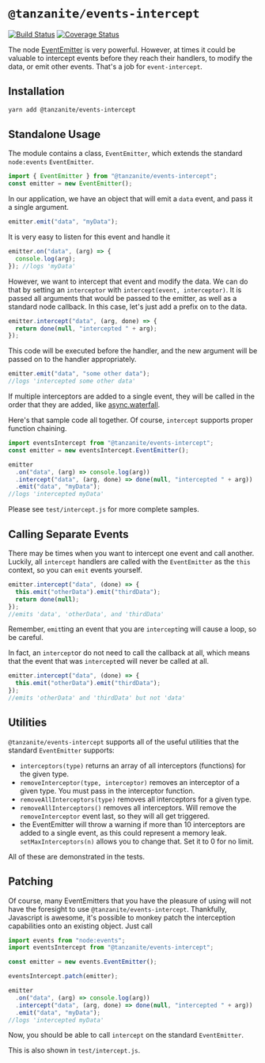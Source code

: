 # `@tanzanite/events-intercept`

[![Build Status](https://travis-ci.org/brandonhorst/events-intercept.svg?branch=master)](https://travis-ci.org/brandonhorst/events-intercept)
[![Coverage Status](https://coveralls.io/repos/brandonhorst/events-intercept/badge.png?branch=master)](https://coveralls.io/r/brandonhorst/events-intercept?branch=master)

The node [EventEmitter](http://nodejs.org/api/events.html) is very powerful. However, at times it could be valuable to intercept events before they reach their handlers, to modify the data, or emit other events. That's a job for `event-intercept`.

## Installation

```sh
yarn add @tanzanite/events-intercept
```

## Standalone Usage

The module contains a class, `EventEmitter`, which extends the standard `node:events` `EventEmitter`.

```ts
import { EventEmitter } from "@tanzanite/events-intercept";
const emitter = new EventEmitter();
```

In our application, we have an object that will emit a `data` event, and pass it a single argument.

```ts
emitter.emit("data", "myData");
```

It is very easy to listen for this event and handle it

```ts
emitter.on("data", (arg) => {
  console.log(arg);
}); //logs 'myData'
```

However, we want to intercept that event and modify the data. We can do that by setting an `interceptor` with `intercept(event, interceptor)`. It is passed all arguments that would be passed to the emitter, as well as a standard node callback. In this case, let's just add a prefix on to the data.

```ts
emitter.intercept("data", (arg, done) => {
  return done(null, "intercepted " + arg);
});
```

This code will be executed before the handler, and the new argument will be passed on to the handler appropriately.

```ts
emitter.emit("data", "some other data");
//logs 'intercepted some other data'
```

If multiple interceptors are added to a single event, they will be called in the order that they are added, like [async.waterfall](https://github.com/caolan/async#waterfall).

Here's that sample code all together. Of course, `intercept` supports proper function chaining.

```ts
import eventsIntercept from "@tanzanite/events-intercept";
const emitter = new eventsIntercept.EventEmitter();

emitter
  .on("data", (arg) => console.log(arg))
  .intercept("data", (arg, done) => done(null, "intercepted " + arg))
  .emit("data", "myData");
//logs 'intercepted myData'
```

Please see `test/intercept.js` for more complete samples.

## Calling Separate Events

There may be times when you want to intercept one event and call another. Luckily, all `intercept` handlers are called with the `EventEmitter` as the `this` context, so you can `emit` events yourself.

```ts
emitter.intercept("data", (done) => {
  this.emit("otherData").emit("thirdData");
  return done(null);
});
//emits 'data', 'otherData', and 'thirdData'
```

Remember, `emit`ting an event that you are `intercept`ing will cause a loop, so be careful.

In fact, an `intercept`or do not need to call the callback at all, which means that the event that was `intercept`ed will never be called at all.

```ts
emitter.intercept("data", (done) => {
  this.emit("otherData").emit("thirdData");
});
//emits 'otherData' and 'thirdData' but not 'data'
```

## Utilities

`@tanzanite/events-intercept` supports all of the useful utilities that the standard `EventEmitter` supports:

- `interceptors(type)` returns an array of all interceptors (functions) for the given type.
- `removeInterceptor(type, interceptor)` removes an interceptor of a given type. You must pass in the interceptor function.
- `removeAllInterceptors(type)` removes all interceptors for a given type.
- `removeAllInterceptors()` removes all interceptors. Will remove the `removeInterceptor` event last, so they will all get triggered.
- the EventEmitter will throw a warning if more than 10 interceptors are added to a single event, as this could represent a memory leak. `setMaxInterceptors(n)` allows you to change that. Set it to 0 for no limit.

All of these are demonstrated in the tests.

## Patching

Of course, many EventEmitters that you have the pleasure of using will not have the foresight to use `@tanzanite/events-intercept`.
Thankfully, Javascript is awesome, it's possible to monkey patch the interception capabilities onto an existing object. Just call

```ts
import events from "node:events";
import eventsIntercept from "@tanzanite/events-intercept";

const emitter = new events.EventEmitter();

eventsIntercept.patch(emitter);

emitter
  .on("data", (arg) => console.log(arg))
  .intercept("data", (arg, done) => done(null, "intercepted " + arg))
  .emit("data", "myData");
//logs 'intercepted myData'
```

Now, you should be able to call `intercept` on the standard `EventEmitter`.

This is also shown in `test/intercept.js`.
